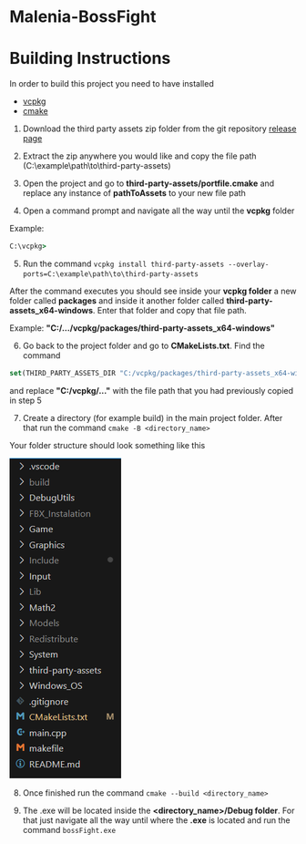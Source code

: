 # Malenia-BossFight 
# Building Instructions

In order to build this project you need to have installed

 - [vcpkg](https://learn.microsoft.com/en-us/vcpkg/get_started/get-started?pivots=shell-powershell) 
 - [cmake](https://cmake.org/download/)

1. Download the third party assets zip folder from the git repository [release page](https://github.com/NunoSilva04/Malenia-BossFight/releases/tag/v1.0)

2. Extract the zip anywhere you would like and copy the file path (C:\example\path\to\third-party-assets)

3. Open the project and go to **third-party-assets/portfile.cmake** and replace any instance of **pathToAssets** to your new file path

4. Open a command prompt and navigate all the way until the **vcpkg** folder 

Example:

```cmd
C:\vcpkg>
```

5. Run the command `vcpkg install third-party-assets --overlay-ports=C:\example\path\to\third-party-assets`

After the command executes you should see inside your **vcpkg folder** a new folder called **packages** and inside it another folder called
**third-party-assets_x64-windows**. Enter that folder and copy that file path.

Example: **"C:/.../vcpkg/packages/third-party-assets_x64-windows"**

6. Go back to the project folder and go to **CMakeLists.txt**. 
Find the command 
```cmake
set(THIRD_PARTY_ASSETS_DIR "C:/vcpkg/packages/third-party-assets_x64-windows") 
```

and replace **"C:/vcpkg/..."** with the file path that you had previously copied in step 5

7. Create a directory (for example build) in the main project folder. After that run the command `cmake -B <directory_name>`

Your folder structure should look something like this

![](ReadMe_Pictures/example1.png)

8. Once finished run the command `cmake --build <directory_name>`

9. The .exe will be located inside the **<directory_name>/Debug folder**. For that just navigate all the way until where the **.exe** is located and run the command `bossFight.exe`